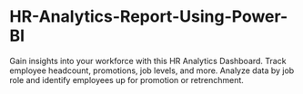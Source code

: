# HR-Analytics-Report-Using-Power-BI
 Gain insights into your workforce with this HR Analytics Dashboard. Track employee headcount, promotions, job levels, and more. Analyze data by job role and identify employees up for promotion or retrenchment.
